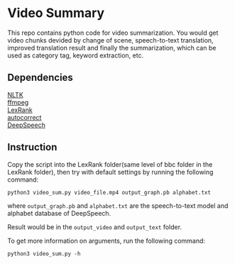 # Video Summary

This repo contains python code for video summarization. You would get video chunks devided by change of scene, speech-to-text translation, improved translation result and finally the summarization, which can be used as category tag, keyword extraction, etc.

## Dependencies

[NLTK](https://www.nltk.org/) <br />
[ffmpeg](https://www.ffmpeg.org/) <br />
[LexRank](https://github.com/wikibusiness/lexrank) <br />
[autocorrect](https://github.com/phatpiglet/autocorrect) <br />
[DeepSpeech](https://github.com/mozilla/DeepSpeech) <br />

## Instruction

Copy the script into the LexRank folder(same level of bbc folder in the LexRank folder), then try with default settings by running the following command:
```
python3 video_sum.py video_file.mp4 output_graph.pb alphabet.txt
```
where ```output_graph.pb``` and ```alphabet.txt``` are the speech-to-text model and alphabet database of DeepSpeech.<br />

Result would be in the ```output_video``` and ```output_text``` folder.<br />

To get more information on arguments, run the following command:
```
python3 video_sum.py -h
```
